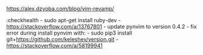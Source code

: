 https://alex.dzyoba.com/blog/vim-revamp/

:checkhealth
	- sudo apt-get install ruby-dev
		- https://stackoverflow.com/a/13767801
	- update pynvim to version 0.4.2
	  - fix error during install pynvim with:
		  - sudo pip3 install git+https://github.com/keleshev/version.git
		  - https://stackoverflow.com/a/58199941

